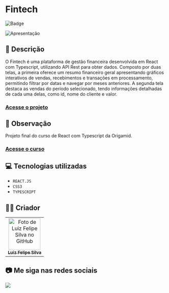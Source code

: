 # Fintech

![Badge](http://img.shields.io/static/v1?label=STATUS&message=CONCLUIDO&color=GREEN&style=for-the-badge)

<img src="https://github.com/luizfelipe9627/fintech/blob/main/src/assets/apresentacao.gif" alt="Apresentação">

## 📄 Descrição

O Fintech é uma plataforma de gestão financeira desenvolvida em React com Typescript, utilizando API Rest para obter dados. Composto por duas telas, a primeira oferece um resumo financeiro geral apresentando gráficos interativos de vendas, recebimentos e transações em processamento, permitindo filtrar por datas e navegar por meses anteriores. A segunda tela destaca as vendas do período selecionado, tendo informações detalhadas de cada uma delas, como id, nome do cliente e valor.

### <a href="https://luizfelipe9627-fintech.netlify.app">Acesse o projeto</a>

## 📑 Observação

Projeto final do curso de React com Typescript da Origamid.

### <a href="https://www.origamid.com/curso/react-com-typescript">Acesse o curso</a>

## 💻 Tecnologias utilizadas

- `REACT.JS`
- `CSS3`
- `TYPESCRIPT`

## 🧑‍💻 Criador

<table>
  <tr>
    <td align="center">
      <a href="https://github.com/luizfelipe9627">
        <img src="https://github.com/luizfelipe9627.png" width="100px;" alt="Foto de Luiz Felipe Silva no GitHub"/><br>
        <sub>
          <b>Luiz Felipe Silva</b>
        </sub>
      </a>
    </td>
  </tr>
</table>

## 📷 Me siga nas redes sociais<br>

<p align="left">
  <a href="https://www.linkedin.com/in/luizfelipe9627/" target="_blank"><img src="https://img.shields.io/badge/-LinkedIn-%230077B5?style=for-the-badge&logo=linkedin&logoColor=white"></a>
</p>
